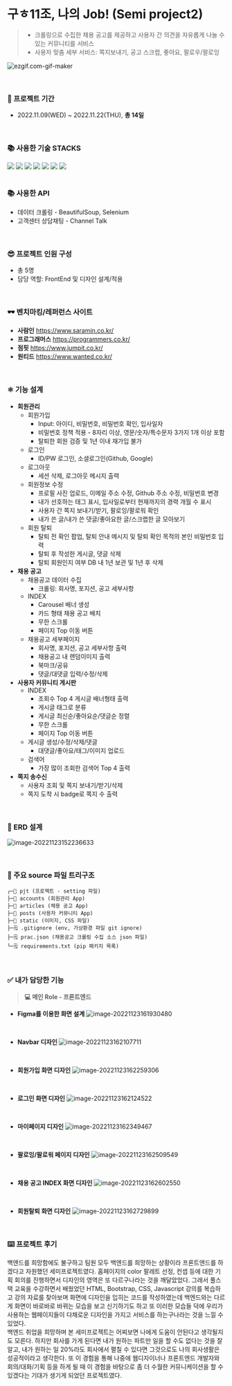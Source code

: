 # 구ㅎ11조, 나의 Job! (Semi project2)

> - 크롤링으로 수집한 채용 공고를 제공하고 사용자 간 의견을 자유롭게 나눌 수 있는 커뮤니티를 서비스
> - 사용자 맞춤 세부 서비스: 쪽지보내기, 공고 스크랩, 좋아요, 팔로우/팔로잉

![ezgif.com-gif-maker](README.assets/ezgif.com-gif-maker.gif)


<br>


### 🔨 프로젝트 기간

* 2022.11.09(WED) ~ 2022.11.22(THU), **총 14일**


<br>

<div>
    <h3>📚 사용한 기술 STACKS</h3>
    <img src="https://img.shields.io/badge/python-3776AB?style=for-the-badge&logo=python&logoColor=white">
    <img src="https://img.shields.io/badge/html5-E34F26?style=for-the-badge&logo=html5&logoColor=white">
    <img src="https://img.shields.io/badge/css-1572B6?style=for-the-badge&logo=css3&logoColor=white">
    <img src="https://img.shields.io/badge/javascript-F7DF1E?style=for-the-badge&logo=javascript&logoColor=black">
<img src="https://img.shields.io/badge/github-181717?style=for-the-badge&logo=github&logoColor=white">
    <img src="https://img.shields.io/badge/bootstrap-7952B3?style=for-the-badge&logo=bootstrap&logoColor=white">
    <img src="https://img.shields.io/badge/django-092E20?style=for-the-badge&logo=django&logoColor=white">
</div>

<br>

### 📚 사용한 API

- 데이터 크롤링 - BeautifulSoup, Selenium
- 고객센터 상담채팅 - Channel Talk

<br>

### 😎 프로젝트 인원 구성
- 총 5명
- 담당 역할: FrontEnd 및 디자인 설계/적용

<br>

### 🕶️ 벤치마킹/레퍼런스 사이트

- **사람인** https://www.saramin.co.kr/
- **프로그래머스** https://programmers.co.kr/
- **점핏** https://www.jumpit.co.kr/
- **원티드** https://www.wanted.co.kr/

<br>

### ⚛️ 기능 설계

- **회원관리**
  - 회원가입
    - Input: 아이디, 비밀번호, 비밀번호 확인, 입사일자
    - 비밀번호 정책 적용 - 8자리 이상, 영문/숫자/특수문자 3가지 1개 이상 포함
    - 탈퇴한 회원 검증 및 1년 이내 재가입 불가
  - 로그인
    - ID/PW 로그인, 소셜로그인(Github, Google)
  - 로그아웃
    - 세션 삭제, 로그아웃 메시지 출력
  - 회원정보 수정
    - 프로필 사진 업로드, 이메일 주소 수정, Github 주소 수정, 비밀번호 변경
    - 내가 선호하는 태그 표시, 입사일로부터 현재까지의 경력 개월 수 표시
    - 사용자 간 쪽지 보내기/받기, 팔로잉/팔로워 확인
    - 내가 쓴 글/내가 쓴 댓글/좋아요한 글/스크랩한 글 모아보기
  - 회원 탈퇴
    - 탈퇴 전 확인 팝업, 탈퇴 안내 메시지 및 탈퇴 확인 목적의 본인 비밀번호 입력
    - 탈퇴 후 작성한 게시글, 댓글 삭제
    - 탈퇴 회원인지 여부 DB 내 1년 보관 및 1년 후 삭제
- **채용 공고**
  - 채용공고 데이터 수집
    - 크롤링: 회사명, 포지션, 공고 세부사항
  - INDEX
    - Carousel 배너 생성
    - 카드 형태 채용 공고 배치
    - 무한 스크롤
    - 페이지 Top 이동 버튼
  - 채용공고 세부페이지
    - 회사명, 포지션, 공고 세부사항 출력
    - 채용공고 내 랜덤이미지 출력
    - 북마크/공유
    - 댓글/대댓글 입력/수정/삭제
- **사용자 커뮤니티 게시판**
  - INDEX
    - 조회수 Top 4 게시글 배너형태 출력
    - 게시글 태그로 분류
    - 게시글 최신순/좋아요순/댓글순 정렬
    - 무한 스크롤
    - 페이지 Top 이동 버튼
  - 게시글 생성/수정/삭제/댓글
    - 대댓글/좋아요/태그/이미지 업로드
  - 검색어
    - 가장 많이 조회한 검색어 Top 4 출력
- **쪽지 송수신**
  - 사용자 조회 및 쪽지 보내기/받기/삭제
  - 쪽지 도착 시 badge로 쪽지 수 출력

<br>

### 📱 ERD 설계
![image-20221123152236633](README.assets/image-20221123152236633.png)

<br>

### 📁 주요 source 파일 트리구조

```text
┌─📁 pjt (프로젝트 - setting 파일)
├─📁 accounts (회원관리 App)
├─📁 articles (채용 공고 App)
├─📁 posts (사용자 커뮤니티 App)
├─📁 static (이미지, CSS 파일)
├─🗒️ .gitignore (env, 가상환경 파일 git ignore)
├─🗒️ prac.json (채용공고 크롤링 수집 소스 json 파일)
└─🗒️ requirements.txt (pip 패키지 목록)
```

<br>

### ✅ 내가 담당한 기능

> **💻 메인 Role - 프론트엔드**

- **Figma를 이용한 화면 설계**
![image-20221123161930480](README.assets/image-20221123161930480.png)

<br>

- **Navbar 디자인**
![image-20221123162107711](README.assets/image-20221123162107711.png)

<br>

- **회원가입 화면 디자인**
![image-20221123162259306](README.assets/image-20221123162259306.png)

<br>

- **로그인 화면 디자인**
![image-20221123162124522](README.assets/image-20221123162124522.png)

<br>

- **마이페이지 디자인**
![image-20221123162349467](README.assets/image-20221123162349467.png)

<br>

- **팔로잉/팔로워 페이지 디자인**
![image-20221123162509549](README.assets/image-20221123162509549.png)

<br>

- **채용 공고 INDEX 화면 디자인**
![image-20221123162602550](README.assets/image-20221123162602550.png)

<br>

- **회원탈퇴 화면 디자인**
![image-20221123162729899](README.assets/image-20221123162729899.png)


<br>

### ⌨️ 프로젝트 후기

백엔드를 희망함에도 불구하고 팀원 모두 백엔드를 희망하는 상황이라 프론트엔드를 하겠다고 자원했던 세미프로젝트였다. 홈페이지의 color 팔레트 선정, 컨셉 등에 대한 기획 회의를 진행하면서 디자인의 영역은 또 다르구나라는 것을 깨달았었다. 그래서 풀스택 교육을 수강하면서 배웠었던 HTML, Bootstrap, CSS, Javascript 강의를 복습하고 강의 자료를 찾아보며 화면에 디자인을 입히는 코드를 작성하였는데 백엔드와는 다르게 화면이 바로바로 바뀌는 모습을 보고 신기하기도 하고 또 이러한 모습들 덕에 우리가 사용하는 웹페이지들이 다채로운 디자인을 가지고 서비스를 하는구나라는 것을 느낄 수 있었다.
<br>
백엔드 취업을 희망하며 본 세미프로젝트는 어찌보면 나에게 도움이 안된다고 생각될지도 모른다. 하지만 회사를 가게 된다면 내가 원하는 파트만 일을 할 수도 없다는 것을 잘 알고, 내가 원하는 일 20%라도 회사에서 펼칠 수 있다면 그것으로도 나의 회사생활은 성공적이라고 생각한다. 또 이 경험을 통해 나중에 웹디자이너나 프론트엔드 개발자와 회의/대화/기획 등을 하게 될 때 이 경험을 바탕으로 좀 더 수월한 커뮤니케이션을 할 수 있겠다는 기대가 생기게 되었던 프로젝트였다.
